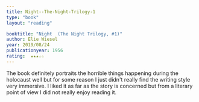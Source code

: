 ```yaml
---
title: Night--The-Night-Trilogy-1
type: "book"
layout: "reading"

booktitle: "Night  (The Night Trilogy, #1)"
author: Elie Wiesel
year: 2019/08/24
publicationyear: 1956
rating:  ★★★☆☆
---
```


The book definitely portraits the horrible things happening during the holocaust well but for some reason I just didn't really find the writing style very immersive. I liked it as far as the story is concerned but from a literary point of view I did not really enjoy reading it.
